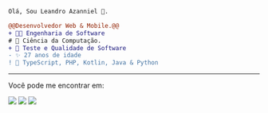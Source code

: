 ```diff
Olá, Sou Leandro Azanniel 👻.

@@Desenvolvedor Web & Mobile.@@
+ 🧑‍🎓 Engenharia de Software
# 📖 Ciência da Computação.
+ 🧪 Teste e Qualidade de Software
- ✨ 27 anos de idade
! 💎 TypeScript, PHP, Kotlin, Java & Python
```

---
Você pode me encontrar em:

<a href="mailto:leo.azannielttt@gmail.com" alt="Gmail">
<img src="https://img.shields.io/badge/Gmail-D14836?style=for-the-badge&logo=gmail&logoColor=white" /></a>

<a href="https://www.linkedin.com/in/leandroazanniel/" alt="Linkedin">
<img src="https://img.shields.io/badge/LinkedIn-0077B5?style=for-the-badge&logo=linkedin&logoColor=white" /></a>

<a href="https://api.whatsapp.com/send?phone=5592985406269&text=Ol%C3%A1%2C%20te%20encontrei%20no%20github.%20Vamos%20bater%20um%20papo%3F" alt="WhatsApp">
<img src="https://img.shields.io/badge/WhatsApp-25D366?style=for-the-badge&logo=whatsapp&logoColor=white"/></a>
